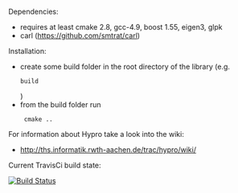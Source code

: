 Dependencies:
- requires at least cmake 2.8, gcc-4.9, boost 1.55, eigen3, glpk
- carl (https://github.com/smtrat/carl)

Installation:
- create some build folder in the root directory of the library (e.g. <pre><code>build</code></pre>)
- from the build folder run <pre><code> cmake ..</code></pre>

For information about Hypro take a look into the wiki:
- http://ths.informatik.rwth-aachen.de/trac/hypro/wiki/



Current TravisCi build state: 

[![Build Status](https://travis-ci.org/hypro/hypro.svg?branch=master)](https://travis-ci.org/hypro/hypro)
